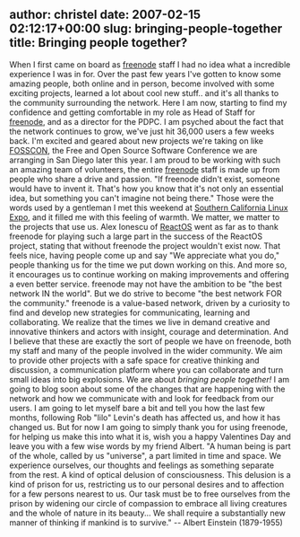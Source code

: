 author: christel
date: 2007-02-15 02:12:17+00:00
slug: bringing-people-together
title: Bringing people together?
---

When I first came on board as [freenode](http://www.freenode.net) staff I had no idea what a incredible experience I was in for.
Over the past few years I've gotten to know some amazing people, both online and in person, become involved with some exciting projects, learned a lot about cool new stuff.. and it's all thanks to the community surrounding the network.
Here I am now, starting to find my confidence and getting comfortable in my role as Head of Staff for [freenode](http://www.freenode.net), and as a director for the PDPC.
I am psyched about the fact that the network continues to grow, we've just hit 36,000 users a few weeks back. I'm excited and geared about new projects we're taking on like [FOSSCON](http://www.fosscon.org), the Free and Open Source Software Conference we are arranging in San Diego later this year.
I am proud to be working with such an amazing team of volunteers, the entire [freenode](http://www.freenode.net) staff is made up from people who share a drive and passion.
"If freenode didn't exist, someone would have to invent it. That's how you know that it's not only an essential idea, but something you can't imagine not being there." Those were the words used by a gentleman I met this weekend at [Southern California Linux Expo](http://www.socallinuxexpo.com), and it filled me with this feeling of warmth.
We matter, we matter to the projects that use us. Alex Ionescu of [ReactOS](http://www.reactos.org) went as far as to thank freenode for playing such a large part in the success of the ReactOS project, stating that without freenode the project wouldn't exist now.
That feels nice, having people come up and say "We appreciate what you do," people thanking us for the time we put down working on this. And more so, it encourages us to continue working on making improvements and offering a even better service.
freenode may not have the ambition to be "the best network IN the world". But we do strive to become "the best network FOR the community."
freenode is a value-based network, driven by a curiosity to find and develop new strategies for communicating, learning and collaborating.
We  realize that the times we live in demand creative and innovative thinkers and actors with insight, courage and determination. And I believe that these are exactly the sort of people we have on freenode, both my staff and many of the people involved in the wider community.
We aim to provide other projects with a safe space for creative thinking and discussion, a communication platform where you can collaborate and turn small ideas into big explosions.
We are about _bringing people together!_
I am going to blog soon about some of the changes that are happening with the network and how we communicate with and look for feedback from our users. I am going to let myself bare a bit and tell you how the last few months, following Rob "lilo" Levin's death has affected us, and how it has changed us.
But for now I am going to simply thank you for using freenode, for helping us make this into what it is, wish you a happy Valentines Day and leave you with a few wise words by my friend Albert.
"A human being is part of the whole, called by us "universe",
a part limited in time and space. We experience ourselves, our
thoughts and feelings as something separate from the rest.
A kind of optical delusion of consciousness. This delusion is a
kind of prison for us, restricting us to our personal desires and
to affection for a few persons nearest to us.
Our task must be to free ourselves from the prison by
widening our circle of compassion to embrace all living
creatures and the whole of nature in its beauty... We shall
require a substantially new manner of thinking if mankind is to
survive."  -- Albert Einstein (1879-1955)
